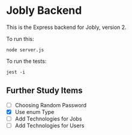# Jobly Backend

This is the Express backend for Jobly, version 2.

To run this:

    node server.js
    
To run the tests:

    jest -i

## Further Study Items

- [ ] Choosing Random Password
- [x] Use enum Type
- [ ] Add Technologies for Jobs
- [ ] Add Technologies for Users
